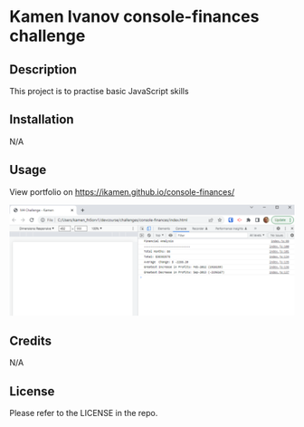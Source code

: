 # Kamen Ivanov console-finances challenge

## Description

This project is to practise basic JavaScript skills

## Installation

N/A

## Usage

View portfolio on https://ikamen.github.io/console-finances/

![Image](images/screenshot.png)

## Credits

N/A

## License

Please refer to the LICENSE in the repo.
